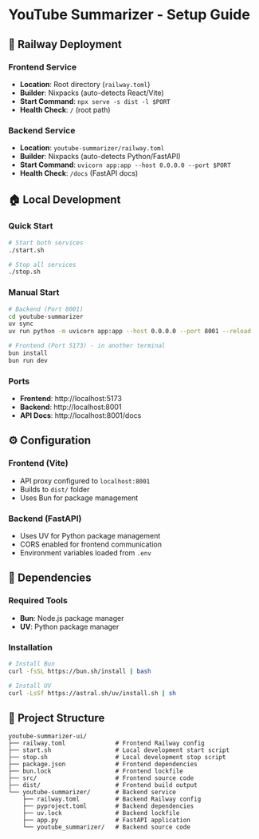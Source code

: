 # YouTube Summarizer - Setup Guide

## 🚀 Railway Deployment

### Frontend Service
- **Location**: Root directory (`railway.toml`)
- **Builder**: Nixpacks (auto-detects React/Vite)
- **Start Command**: `npx serve -s dist -l $PORT`
- **Health Check**: `/` (root path)

### Backend Service  
- **Location**: `youtube-summarizer/railway.toml`
- **Builder**: Nixpacks (auto-detects Python/FastAPI)
- **Start Command**: `uvicorn app:app --host 0.0.0.0 --port $PORT`
- **Health Check**: `/docs` (FastAPI docs)

## 🏠 Local Development

### Quick Start
```bash
# Start both services
./start.sh

# Stop all services
./stop.sh
```

### Manual Start
```bash
# Backend (Port 8001)
cd youtube-summarizer
uv sync
uv run python -m uvicorn app:app --host 0.0.0.0 --port 8001 --reload

# Frontend (Port 5173) - in another terminal
bun install
bun run dev
```

### Ports
- **Frontend**: http://localhost:5173
- **Backend**: http://localhost:8001
- **API Docs**: http://localhost:8001/docs

## ⚙️ Configuration

### Frontend (Vite)
- API proxy configured to `localhost:8001`
- Builds to `dist/` folder
- Uses Bun for package management

### Backend (FastAPI)
- Uses UV for Python package management
- CORS enabled for frontend communication
- Environment variables loaded from `.env`

## 🔧 Dependencies

### Required Tools
- **Bun**: Node.js package manager
- **UV**: Python package manager

### Installation
```bash
# Install Bun
curl -fsSL https://bun.sh/install | bash

# Install UV
curl -LsSf https://astral.sh/uv/install.sh | sh
```

## 📁 Project Structure
```
youtube-summarizer-ui/
├── railway.toml              # Frontend Railway config
├── start.sh                  # Local development start script
├── stop.sh                   # Local development stop script
├── package.json              # Frontend dependencies
├── bun.lock                  # Frontend lockfile
├── src/                      # Frontend source code
├── dist/                     # Frontend build output
└── youtube-summarizer/       # Backend service
    ├── railway.toml          # Backend Railway config
    ├── pyproject.toml        # Backend dependencies
    ├── uv.lock               # Backend lockfile
    ├── app.py                # FastAPI application
    └── youtube_summarizer/   # Backend source code
```
